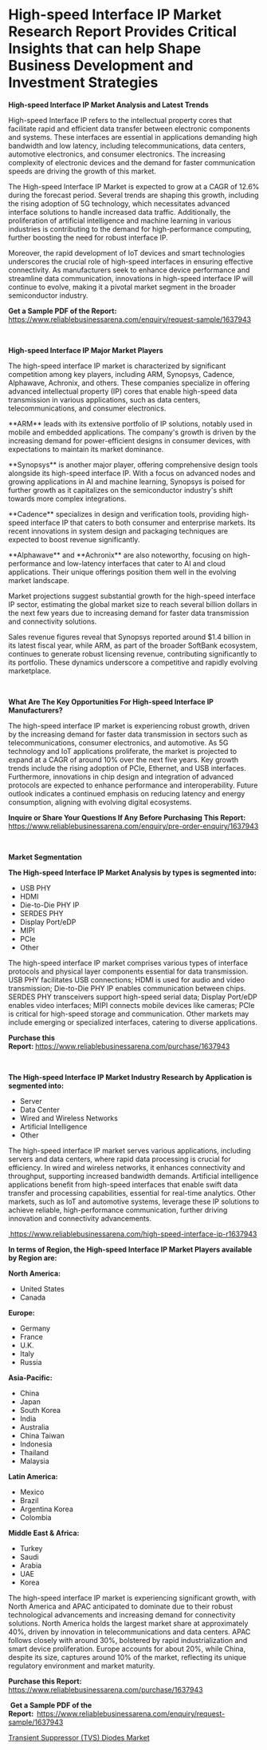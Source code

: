 <p><h1>High-speed Interface IP Market Research Report Provides Critical Insights that can help Shape Business Development and Investment Strategies</h1></p><p><strong>High-speed Interface IP Market Analysis and Latest Trends</strong></p>
<p><p>High-speed Interface IP refers to the intellectual property cores that facilitate rapid and efficient data transfer between electronic components and systems. These interfaces are essential in applications demanding high bandwidth and low latency, including telecommunications, data centers, automotive electronics, and consumer electronics. The increasing complexity of electronic devices and the demand for faster communication speeds are driving the growth of this market.</p><p>The High-speed Interface IP Market is expected to grow at a CAGR of 12.6% during the forecast period. Several trends are shaping this growth, including the rising adoption of 5G technology, which necessitates advanced interface solutions to handle increased data traffic. Additionally, the proliferation of artificial intelligence and machine learning in various industries is contributing to the demand for high-performance computing, further boosting the need for robust interface IP.</p><p>Moreover, the rapid development of IoT devices and smart technologies underscores the crucial role of high-speed interfaces in ensuring effective connectivity. As manufacturers seek to enhance device performance and streamline data communication, innovations in high-speed interface IP will continue to evolve, making it a pivotal market segment in the broader semiconductor industry.</p></p>
<p><strong>Get a Sample PDF of the Report:&nbsp;</strong> <a href="https://www.reliablebusinessarena.com/enquiry/request-sample/1637943?utm_campaign=2042&utm_medium=2&utm_source=Github&utm_content=ia&utm_term=06042025&utm_id=high-speed-interface-ip">https://www.reliablebusinessarena.com/enquiry/request-sample/1637943</a></p>
<p>&nbsp;</p>
<p><strong>High-speed Interface IP Major Market Players</strong></p>
<p><p>The high-speed interface IP market is characterized by significant competition among key players, including ARM, Synopsys, Cadence, Alphawave, Achronix, and others. These companies specialize in offering advanced intellectual property (IP) cores that enable high-speed data transmission in various applications, such as data centers, telecommunications, and consumer electronics.</p><p>**ARM** leads with its extensive portfolio of IP solutions, notably used in mobile and embedded applications. The company's growth is driven by the increasing demand for power-efficient designs in consumer devices, with expectations to maintain its market dominance.</p><p>**Synopsys** is another major player, offering comprehensive design tools alongside its high-speed interface IP. With a focus on advanced nodes and growing applications in AI and machine learning, Synopsys is poised for further growth as it capitalizes on the semiconductor industry's shift towards more complex integrations.</p><p>**Cadence** specializes in design and verification tools, providing high-speed interface IP that caters to both consumer and enterprise markets. Its recent innovations in system design and packaging techniques are expected to boost revenue significantly.</p><p>**Alphawave** and **Achronix** are also noteworthy, focusing on high-performance and low-latency interfaces that cater to AI and cloud applications. Their unique offerings position them well in the evolving market landscape.</p><p>Market projections suggest substantial growth for the high-speed interface IP sector, estimating the global market size to reach several billion dollars in the next few years due to increasing demand for faster data transmission and connectivity solutions.</p><p>Sales revenue figures reveal that Synopsys reported around $1.4 billion in its latest fiscal year, while ARM, as part of the broader SoftBank ecosystem, continues to generate robust licensing revenue, contributing significantly to its portfolio. These dynamics underscore a competitive and rapidly evolving marketplace.</p></p>
<p>&nbsp;</p>
<p><strong>What Are The Key Opportunities For High-speed Interface IP Manufacturers?</strong></p>
<p><p>The high-speed interface IP market is experiencing robust growth, driven by the increasing demand for faster data transmission in sectors such as telecommunications, consumer electronics, and automotive. As 5G technology and IoT applications proliferate, the market is projected to expand at a CAGR of around 10% over the next five years. Key growth trends include the rising adoption of PCIe, Ethernet, and USB interfaces. Furthermore, innovations in chip design and integration of advanced protocols are expected to enhance performance and interoperability. Future outlook indicates a continued emphasis on reducing latency and energy consumption, aligning with evolving digital ecosystems.</p></p>
<p><strong>Inquire or Share Your Questions If Any Before Purchasing This Report:</strong> <a href="https://www.reliablebusinessarena.com/enquiry/pre-order-enquiry/1637943?utm_campaign=2042&utm_medium=2&utm_source=Github&utm_content=ia&utm_term=06042025&utm_id=high-speed-interface-ip">https://www.reliablebusinessarena.com/enquiry/pre-order-enquiry/1637943</a></p>
<p>&nbsp;</p>
<p><strong>Market Segmentation</strong></p>
<p><strong>The High-speed Interface IP Market Analysis by types is segmented into:</strong></p>
<p><ul><li>USB PHY</li><li>HDMI</li><li>Die-to-Die PHY IP</li><li>SERDES PHY</li><li>Display Port/eDP</li><li>MIPI</li><li>PCle</li><li>Other</li></ul></p>
<p><p>The high-speed interface IP market comprises various types of interface protocols and physical layer components essential for data transmission. USB PHY facilitates USB connections; HDMI is used for audio and video transmission; Die-to-Die PHY IP enables communication between chips. SERDES PHY transceivers support high-speed serial data; Display Port/eDP enables video interfaces; MIPI connects mobile devices like cameras; PCIe is critical for high-speed storage and communication. Other markets may include emerging or specialized interfaces, catering to diverse applications.</p></p>
<p><strong>Purchase this Report:&nbsp;</strong><a href="https://www.reliablebusinessarena.com/purchase/1637943?utm_campaign=2042&utm_medium=2&utm_source=Github&utm_content=ia&utm_term=06042025&utm_id=high-speed-interface-ip">https://www.reliablebusinessarena.com/purchase/1637943</a></p>
<p>&nbsp;</p>
<p><strong>The High-speed Interface IP Market Industry Research by Application is segmented into:</strong></p>
<p><ul><li>Server</li><li>Data Center</li><li>Wired and Wireless Networks</li><li>Artificial Intelligence</li><li>Other</li></ul></p>
<p><p>The high-speed interface IP market serves various applications, including servers and data centers, where rapid data processing is crucial for efficiency. In wired and wireless networks, it enhances connectivity and throughput, supporting increased bandwidth demands. Artificial intelligence applications benefit from high-speed interfaces that enable swift data transfer and processing capabilities, essential for real-time analytics. Other markets, such as IoT and automotive systems, leverage these IP solutions to achieve reliable, high-performance communication, further driving innovation and connectivity advancements.</p></p>
<p><a href="https://www.reliablebusinessarena.com/high-speed-interface-ip-r1637943?utm_campaign=2042&utm_medium=2&utm_source=Github&utm_content=ia&utm_term=06042025&utm_id=high-speed-interface-ip">&nbsp;https://www.reliablebusinessarena.com/high-speed-interface-ip-r1637943</a></p>
<p><strong>In terms of Region, the High-speed Interface IP Market Players available by Region are:</strong></p>
<p>
    <p> <strong> North America: </strong>
        <ul>
            <li>United States</li>
            <li>Canada</li>
        </ul>
        </p> 
    <p> <strong> Europe: </strong>
        <ul>
            <li>Germany</li>
            <li>France</li>
            <li>U.K.</li>
            <li>Italy</li>
            <li>Russia</li>
        </ul>
        </p> 
    <p> <strong> Asia-Pacific: </strong>
        <ul>
            <li>China</li>
            <li>Japan</li>
            <li>South Korea</li>
            <li>India</li>
            <li>Australia</li>
            <li>China Taiwan</li>
            <li>Indonesia</li>
            <li>Thailand</li>
            <li>Malaysia</li>
        </ul>
        </p> 
    <p> <strong> Latin America: </strong>
        <ul>
            <li>Mexico</li>
            <li>Brazil</li>
            <li>Argentina Korea</li>
            <li>Colombia</li>
        </ul>
        </p> 
    <p> <strong> Middle East & Africa: </strong>
        <ul>
            <li>Turkey</li>
            <li>Saudi</li>
            <li>Arabia</li>
            <li>UAE</li>
            <li>Korea</li>
        </ul>
    </p>
    </p>
<p><p>The high-speed interface IP market is experiencing significant growth, with North America and APAC anticipated to dominate due to their robust technological advancements and increasing demand for connectivity solutions. North America holds the largest market share at approximately 40%, driven by innovation in telecommunications and data centers. APAC follows closely with around 30%, bolstered by rapid industrialization and smart device proliferation. Europe accounts for about 20%, while China, despite its size, captures around 10% of the market, reflecting its unique regulatory environment and market maturity.</p></p>
<p><strong>Purchase this Report: </strong><a href="https://www.reliablebusinessarena.com/purchase/1637943?utm_campaign=2042&utm_medium=2&utm_source=Github&utm_content=ia&utm_term=06042025&utm_id=high-speed-interface-ip">https://www.reliablebusinessarena.com/purchase/1637943</a></p>
<p>&nbsp;<strong>Get a Sample PDF of the Report:&nbsp;&nbsp;</strong><a href="https://www.reliablebusinessarena.com/enquiry/request-sample/1637943?utm_campaign=2042&utm_medium=2&utm_source=Github&utm_content=ia&utm_term=06042025&utm_id=high-speed-interface-ip">https://www.reliablebusinessarena.com/enquiry/request-sample/1637943</a></p>
<p><strong></strong></p>
<p><p><a href="https://github.com/OlenFleming68/Market-Research-Report-List-1/blob/main/transient-suppressor-tvs-diodes-market.md?utm_campaign=2042&utm_medium=2&utm_source=Github&utm_content=ia&utm_term=06042025&utm_id=high-speed-interface-ip">Transient Suppressor (TVS) Diodes Market</a></p></p>